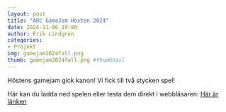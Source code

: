 ```yaml
---
layout: post
title: "ARC GameJam Hösten 2024"
date: 2024-11-06 19:00
author: Erik Lindgren
categories: 
- Projekt
img: gamejam2024fall.png
thumb: gamejam2024fall.png #thumbnail
---
```

Höstens gamejam gick kanon! Vi fick till två stycken spel!
<!--more-->
Här kan du ladda ned spelen eller testa dem direkt i webbläsaren: [Här är länken](https://itch.io/jam/arc-game-jam-fall-2024)
